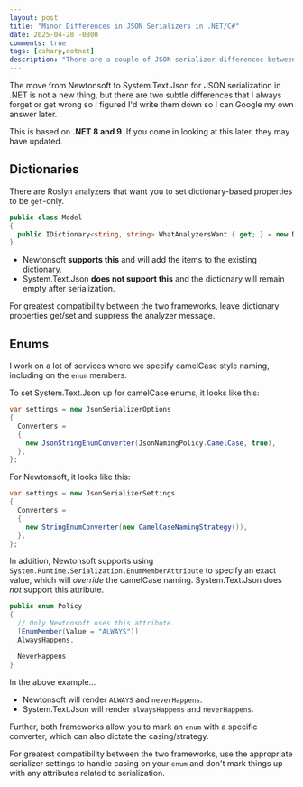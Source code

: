 ```yaml
---
layout: post
title: "Minor Differences in JSON Serializers in .NET/C#"
date: 2025-04-28 -0800
comments: true
tags: [csharp,dotnet]
description: "There are a couple of JSON serializer differences between Newtonsoft and System.Text.Json that I always forget."
---
```

The move from Newtonsoft to System.Text.Json for JSON serialization in .NET is not a new thing, but there are two subtle differences that I always forget or get wrong so I figured I'd write them down so I can Google my own answer later.

This is based on **.NET 8 and 9**. If you come in looking at this later, they may have updated.

## Dictionaries

There are Roslyn analyzers that want you to set dictionary-based properties to be `get`-only.

```csharp
public class Model
{
  public IDictionary<string, string> WhatAnalyzersWant { get; } = new Dictionary<string, string>()
}
```

- Newtonsoft **supports this** and will add the items to the existing dictionary.
- System.Text.Json **does not support this** and the dictionary will remain empty after serialization.

For greatest compatibility between the two frameworks, leave dictionary properties get/set and suppress the analyzer message.

## Enums

I work on a lot of services where we specify camelCase style naming, including on the `enum` members.

To set System.Text.Json up for camelCase enums, it looks like this:

```csharp
var settings = new JsonSerializerOptions
{
  Converters =
  {
    new JsonStringEnumConverter(JsonNamingPolicy.CamelCase, true),
  },
};
```

For Newtonsoft, it looks like this:

```csharp
var settings = new JsonSerializerSettings
{
  Converters =
  {
    new StringEnumConverter(new CamelCaseNamingStrategy()),
  },
};
```

In addition, Newtonsoft supports using `System.Runtime.Serialization.EnumMemberAttribute` to specify an exact value, which will _override_ the camelCase naming. System.Text.Json does _not_ support this attribute.

```csharp
public enum Policy
{
  // Only Newtonsoft uses this attribute.
  [EnumMember(Value = "ALWAYS")]
  AlwaysHappens,

  NeverHappens
}
```

In the above example...

- Newtonsoft will render `ALWAYS` and `neverHappens`.
- System.Text.Json will render `alwaysHappens` and `neverHappens`.

Further, both frameworks allow you to mark an `enum` with a specific converter, which can also dictate the casing/strategy.

For greatest compatibility between the two frameworks, use the appropriate serializer settings to handle casing on your `enum` and don't mark things up with any attributes related to serialization.
